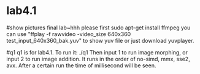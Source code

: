 # lab4.1

#show pictures
final lab~hhh
please first sudo apt-get install ffmpeg
you can use "ffplay -f rawvideo -video_size 640x360 test_input_640x360_bak.yuv" to show yuv file
or just download yuvplayer.

#q1
q1 is for lab4.1.
To run it: ./q1
Then input 1 to run image morphing, or input 2 to run image addition.
It runs in the order of no-simd, mmx, sse2, avx. After a certain run the time of millisecond will be seen.
